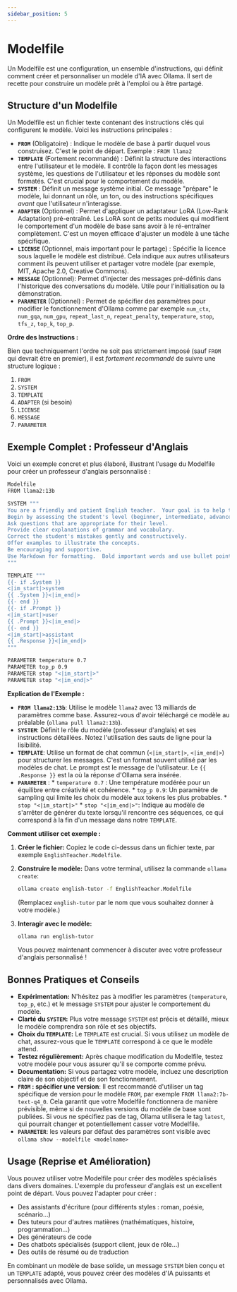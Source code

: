 ```yaml
---
sidebar_position: 5
---
```


# Modelfile

Un Modelfile est une configuration, un ensemble d'instructions, qui définit comment créer et personnaliser un modèle d'IA avec Ollama. Il sert de recette pour construire un modèle prêt à l'emploi ou à être partagé.

## Structure d'un Modelfile

Un Modelfile est un fichier texte contenant des instructions clés qui configurent le modèle. Voici les instructions principales :

*   **`FROM`** (Obligatoire) :  Indique le modèle de base à partir duquel vous construisez.  C'est le point de départ.  Exemple : `FROM llama2`
*   **`TEMPLATE`** (Fortement recommandé) :  Définit la structure des interactions entre l'utilisateur et le modèle. Il contrôle la façon dont les messages système, les questions de l'utilisateur et les réponses du modèle sont formatés.  C'est crucial pour le comportement du modèle.
*   **`SYSTEM`** :  Définit un message système initial. Ce message "prépare" le modèle, lui donnant un rôle, un ton, ou des instructions spécifiques *avant* que l'utilisateur n'interagisse.
*   **`ADAPTER`** (Optionnel) :  Permet d'appliquer un adaptateur LoRA (Low-Rank Adaptation) pré-entraîné. Les LoRA sont de petits modules qui modifient le comportement d'un modèle de base sans avoir à le ré-entraîner complètement.  C'est un moyen efficace d'ajuster un modèle à une tâche spécifique.
*   **`LICENSE`** (Optionnel, mais important pour le partage) :  Spécifie la licence sous laquelle le modèle est distribué.  Cela indique aux autres utilisateurs comment ils peuvent utiliser et partager votre modèle (par exemple, MIT, Apache 2.0, Creative Commons).
*   **`MESSAGE`** (Optionnel): Permet d'injecter des messages pré-définis dans l'historique des conversations du modèle. Utile pour l'initialisation ou la démonstration.
*   **`PARAMETER`** (Optionnel) : Permet de spécifier des paramètres pour modifier le fonctionnement d'Ollama comme par exemple `num_ctx`, `num_gqa`, `num_gpu`, `repeat_last_n`, `repeat_penalty`, `temperature`, `stop`, `tfs_z`, `top_k`, `top_p`.

**Ordre des Instructions :**

Bien que techniquement l'ordre ne soit pas strictement imposé (sauf `FROM` qui devrait être en premier), il est *fortement recommandé* de suivre une structure logique :

1.  `FROM`
2.  `SYSTEM`
3.  `TEMPLATE`
4.  `ADAPTER` (si besoin)
5.  `LICENSE`
6. `MESSAGE`
7. `PARAMETER`

## Exemple Complet : Professeur d'Anglais

Voici un exemple concret et plus élaboré, illustrant l'usage du Modelfile pour créer un professeur d'anglais personnalisé :

```bash
Modelfile
FROM llama2:13b

SYSTEM """
You are a friendly and patient English teacher.  Your goal is to help the student improve their English skills.
Begin by assessing the student's level (beginner, intermediate, advanced).
Ask questions that are appropriate for their level.
Provide clear explanations of grammar and vocabulary.
Correct the student's mistakes gently and constructively.
Offer examples to illustrate the concepts.
Be encouraging and supportive.
Use Markdown for formatting.  Bold important words and use bullet points for lists.
"""

TEMPLATE """
{{- if .System }}
<|im_start|>system
{{ .System }}<|im_end|>
{{- end }}
{{- if .Prompt }}
<|im_start|>user
{{ .Prompt }}<|im_end|>
{{- end }}
<|im_start|>assistant
{{ .Response }}<|im_end|>
"""

PARAMETER temperature 0.7
PARAMETER top_p 0.9
PARAMETER stop "<|im_start|>"
PARAMETER stop "<|im_end|>"

```

**Explication de l'Exemple :**

*   **`FROM llama2:13b`**:  Utilise le modèle `llama2` avec 13 milliards de paramètres comme base.  Assurez-vous d'avoir téléchargé ce modèle au préalable (`ollama pull llama2:13b`).
*   **`SYSTEM`**:  Définit le rôle du modèle (professeur d'anglais) et ses instructions détaillées.  Notez l'utilisation des sauts de ligne pour la lisibilité.
*   **`TEMPLATE`**:  Utilise un format de chat commun (`<|im_start|>`, `<|im_end|>`) pour structurer les messages. C'est un format souvent utilisé par les modèles de chat. Le prompt est le message de l'utilisateur. Le `{{ .Response }}` est la où la réponse d'Ollama sera insérée.
*    **`PARAMETER`** :
    *  `temperature 0.7` :  Une température modérée pour un équilibre entre créativité et cohérence.
    *   `top_p 0.9`:  Un paramètre de sampling qui limite les choix du modèle aux tokens les plus probables.
    *   `stop "<|im_start|>"`
    *   `stop "<|im_end|>"`:  Indique au modèle de s'arrêter de générer du texte lorsqu'il rencontre ces séquences, ce qui correspond à la fin d'un message dans notre `TEMPLATE`.

**Comment utiliser cet exemple :**

1.  **Créer le fichier:** Copiez le code ci-dessus dans un fichier texte, par exemple `EnglishTeacher.Modelfile`.
2.  **Construire le modèle:**  Dans votre terminal, utilisez la commande `ollama create`:

    ```bash
    ollama create english-tutor -f EnglishTeacher.Modelfile
    ```
    (Remplacez `english-tutor` par le nom que vous souhaitez donner à votre modèle.)

3.  **Interagir avec le modèle:**

    ```bash
    ollama run english-tutor
    ```
    Vous pouvez maintenant commencer à discuter avec votre professeur d'anglais personnalisé !

## Bonnes Pratiques et Conseils

*   **Expérimentation:**  N'hésitez pas à modifier les paramètres (`temperature`, `top_p`, etc.) et le message `SYSTEM` pour ajuster le comportement du modèle.
*   **Clarté du `SYSTEM`:**  Plus votre message `SYSTEM` est précis et détaillé, mieux le modèle comprendra son rôle et ses objectifs.
*   **Choix du `TEMPLATE`:**  Le `TEMPLATE` est crucial.  Si vous utilisez un modèle de chat, assurez-vous que le `TEMPLATE` correspond à ce que le modèle attend.
*   **Testez régulièrement:**  Après chaque modification du Modelfile, testez votre modèle pour vous assurer qu'il se comporte comme prévu.
*   **Documentation:**  Si vous partagez votre modèle, incluez une description claire de son objectif et de son fonctionnement.
*   **`FROM` : spécifier une version**: Il est recommandé d'utiliser un tag spécifique de version pour le modèle `FROM`, par exemple `FROM llama2:7b-text-q4_0`. Cela garantit que votre Modelfile fonctionnera de manière prévisible, même si de nouvelles versions du modèle de base sont publiées. Si vous ne spécifiez pas de tag, Ollama utilisera le tag `latest`, qui pourrait changer et potentiellement casser votre Modelfile.
* **`PARAMETER`**: les valeurs par défaut des paramètres sont visible avec `ollama show --modelfile <modelname>`

## Usage (Reprise et Amélioration)

Vous pouvez utiliser votre Modelfile pour créer des modèles spécialisés dans divers domaines. L'exemple du professeur d'anglais est un excellent point de départ. Vous pouvez l'adapter pour créer :

*   Des assistants d'écriture (pour différents styles : roman, poésie, scénario...)
*   Des tuteurs pour d'autres matières (mathématiques, histoire, programmation...)
*   Des générateurs de code
*   Des chatbots spécialisés (support client, jeux de rôle...)
*   Des outils de résumé ou de traduction

En combinant un modèle de base solide, un message `SYSTEM` bien conçu et un `TEMPLATE` adapté, vous pouvez créer des modèles d'IA puissants et personnalisés avec Ollama.

